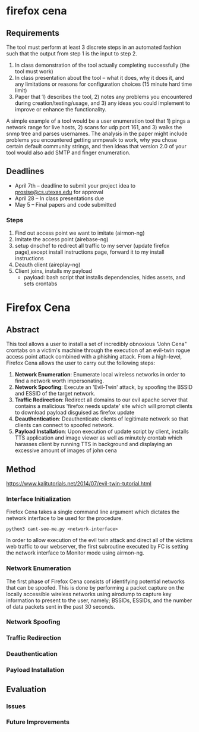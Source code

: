 firefox cena
============

## Requirements

The tool must perform at least 3 discrete steps in an automated fashion such that the output from step 1 is the input to step 2.
1) In class demonstration of the tool actually completing successfully (the tool must work)
2) In class presentation about the tool – what it does, why it does it, and any limitations or reasons for configuration choices  (15 minute hard time limit)
3) Paper that 1) describes the tool, 2)  notes any problems you encountered during creation/testing/usage, and 3) any ideas you could implement to improve or enhance the functionality.  

A simple example of a tool would be a user enumeration tool that 1) pings a network range for live hosts, 2) scans for udp port 161, and 3) walks the snmp tree and parses usernames.   The analysis in the paper might include problems you encountered getting snmpwalk to work, why you chose certain default community strings, and then ideas that version 2.0 of your tool would also add SMTP and finger enumeration.


## Deadlines
- April 7th – deadline to submit your project idea to prosise@cs.utexas.edu for approval
- April 28 – In class presentations due
- May 5 – Final papers and code submitted

### Steps
1. Find out access point we want to imitate  (airmon-ng)
2. Imitate the access point  (airebase-ng)
3. setup dnschef to redirect all traffic to my server (update firefox page),except install instructions page, forward it to my install instructions
4. Deauth client (aireplay-ng)
5. Client joins, installs my payload 
    - payload: bash script that installs dependencies, hides assets, and sets crontabs  




Firefox Cena 
===============

## Abstract

This tool allows a user to install a set of incredibly obnoxious "John Cena" crontabs on a victim's machine through the execution of an evil-twin rogue access point attack combined with a phishing attack. From a high-level, Firefox Cena allows the user to carry out the following steps:
1. **Network Enumeration**: Enumerate local wireless networks in order to find a network worth impersonating.
2. **Network Spoofing**: Execute an 'Evil-Twin' attack, by spoofing the BSSID and ESSID of the target network.
3. **Traffic Redirection**: Redirect all domains to our evil apache server that contains a malicious 'firefox needs update' site which will prompt clients to download payload disguised as firefox update
4. **Deauthentication**: Deauthenticate clients of legitimate network so that clients can connect to spoofed network.
5. **Payload Installation**: Upon execution of update script by client, installs TTS application and image viewer as well as minutely crontab which harasses client by running TTS in background and displaying an excessive amount of images of john cena 



## Method 

https://www.kalitutorials.net/2014/07/evil-twin-tutorial.html

### Interface Initialization

Firefox Cena takes a single command line argument which dictates the network interface to be used for the procedure. 

`python3 cant-see-me.py <network-interface>`

In order to allow execution of the evil twin attack and direct all of the victims web traffic to our webserver, the first subroutine executed by FC is setting the network interface to Monitor mode using airmon-ng.

### Network Enumeration

The first phase of Firefox Cena consists of identifying potential networks that can be spoofed. This is done by performing a packet capture on the locally accessible wireless networks using airodump to capture key information to present to the user, namely; BSSIDs, ESSIDs, and the number of data packets sent in the past 30 seconds.

### Network Spoofing

### Traffic Redirection

### Deauthentication

### Payload Installation

## Evaluation 

### Issues 

### Future Improvements
